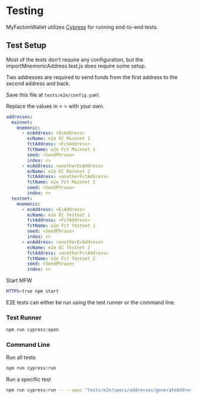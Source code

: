 # Testing

MyFactomWallet utilizes [Cypress](https://www.cypress.io/) for running end-to-end tests.

## Test Setup
Most of the tests don't require any configuration, but the importMnemonicAddress.test.js does require some setup.

Two addresses are required to send funds from the first address to the second address and back.

Save this file at `tests/e2e/config.yaml`

Replace the values in < > with your own.

```yaml
addresses:
  mainnet:
    mnemonic:
      - ecAddress: <EcAddress>
        ecName: e2e EC Mainnet 1
        fctAddress: <FctAddress>
        fctName: e2e Fct Mainnet 1
        seed: <SeedPhrase>
        index: <>
      - ecAddress: <anotherEcAddress>
        ecName: e2e EC Mainnet 2
        fctAddress: <anotherFctAddress>
        fctName: e2e Fct Mainnet 2
        seed: <SeedPhrase>
        index: <>
  testnet:
    mnemonic:
      - ecAddress: <EcAddress>
        ecName: e2e EC Testnet 1
        fctAddress: <FctAddress>
        fctName: e2e Fct Testnet 1
        seed: <SeedPhrase>
        index: <>
      - ecAddress: <anotherEcAddress>
        ecName: e2e EC Testnet 2
        fctAddress: <anotherFctAddress>
        fctName: e2e Fct Testnet 2
        seed: <SeedPhrase>
        index: <>
```

Start MFW

```sh
HTTPS=true npm start
```

E2E tests can either be run using the test runner or the command line.

### Test Runner

```sh
npm run cypress:open
```

### Command Line

Run all tests

```sh
npm run cypress:run
```

Run a specific test

```sh
npm run cypress:run -- --spec "tests/e2e/specs/addresses/generateAddressMnemonic.js"
```
